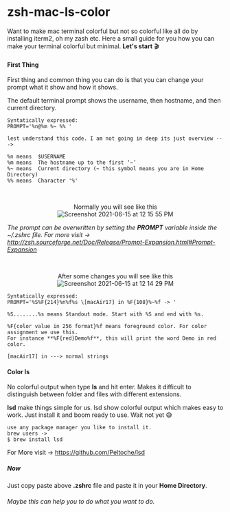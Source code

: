 # zsh-mac-ls-color

Want to make mac terminal colorful but not so colorful like all do by installing iterm2, oh my zash etc. Here a small guide for you how you can make your terminal colorful but minimal. **Let's start** 🎬

#### **First Thing**

First thing and common thing you can do is that you can change your prompt what it show and how it shows.

The default terminal prompt shows the username, then hostname, and then current directory.

    Syntatically expressed:
    PROMPT='%n@%m %~ %% '
  
    lest understand this code. I am not going in deep its just overview --->
    
    %n means  $USERNAME
    %m means  The hostname up to the first ‘~’ 
    %~ means  Current directory (~ this symbol means you are in Home Directory)
    %% means  Character '%'

<br><p align= "center">Normally you will see like this 
</br>![Screenshot 2021-06-15 at 12 15 55 PM](https://user-images.githubusercontent.com/54282666/122005804-b695db80-cdd3-11eb-9c3e-3f966cd99bcb.png)</p>


*The prompt can be overwritten by setting the **PROMPT** variable inside the ~/.zshrc file. For more visit -> http://zsh.sourceforge.net/Doc/Release/Prompt-Expansion.html#Prompt-Expansion*

<br><p align= "center">After some changes you will see like this
</br>![Screenshot 2021-06-15 at 12 14 29 PM](https://user-images.githubusercontent.com/54282666/122009237-7fc1c480-cdd7-11eb-96c8-296fe4b93908.png) </p>

    Syntatically expressed: 
    PROMPT='%S%F{214}%n%f%s \[macAir17] in %F{108}%~%f -> '
  
    %S........%s means Standout mode. Start with %S and end with %s. 
    
    %F{color value in 256 format}%f means foreground color. For color assignment we use this. 
    For instance **%F{red}Demo%f**, this will print the word Demo in red color.
    
    [macAir17] in ---> normal strings
  
#### **Color ls** 

No colorful output when type **ls** and hit enter. Makes it difficult to distinguish between folder and files with different extensions.

**lsd** make things simple for us. lsd show colorful output which makes easy to work. Just install it and boom ready to use. Wait not yet 😅

    use any package manager you like to install it.
    brew users ->
    $ brew install lsd
  
For More visit -> https://github.com/Peltoche/lsd

##### Now 
Just copy paste above **.zshrc** file and paste it in your **Home Directory**. 

###### Maybe this can help you to do what you want to do.
